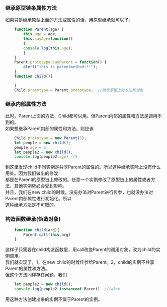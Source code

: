 ### 继承原型链条属性方法  
如果只是继承原型上面的方法或属性的话，用原型继承就可以了。  
```javascript
	function Parent(age) {
		this.age = age;
		this.sayAge=function()
		{
		console.log(this.age);
		}
	}
	Parent.prototype.sayParent = function() {
		alert("this is parentmethod!!!");
	}
	function Child(){

	}
	Child.prototype = Parent.prototype;  //继承原型上的方法和对象
```
### 继承内部属性方法
此时，Parent上面的方法，Child都可以用。但Parent内部的属性和方法是调用不到的。  
如果想继承Parent内部的属性和方法。则应该  
```javascript
	Child.prototype = new Parent(5);
	let people = new child();
	people.age = 5;
	let people2 = new child();
	console.log(people2.age) //5
```
到这里发现child不同实例是共享Parent的属性的。所以这种继承实际上没有什么用处。因为我们做出的修改  
都是在Parent的原型链上修改的。任意一个实例修改了原型链上的属性或者方法，其他实例势必会受到影响。  
并且，我们在new child的时候，没有办法对Parent进行传参，也就没办法对Parent内部属性进行初始化。所以  
这种继承方法是不可取的。  
### 构造函数继承(伪造对象)  
```javascript
	function child(arg){
		Parent.call(this,arg)
	}
```
这样子只需要在child构造函数里，用call改变Parent的调用对象，改为child的实例调用。  
我们就实现了，1，在new child的时候传参给Parent。2，child的实例不共享Parent的属性和方法。  
但这个方法同样存在问题，我们
```javascript
	let people2 = new child();
	console.log(people2 instanceof Parent)  //false
```
用这种方法创建出来的实例不属于Parent的实例。  


